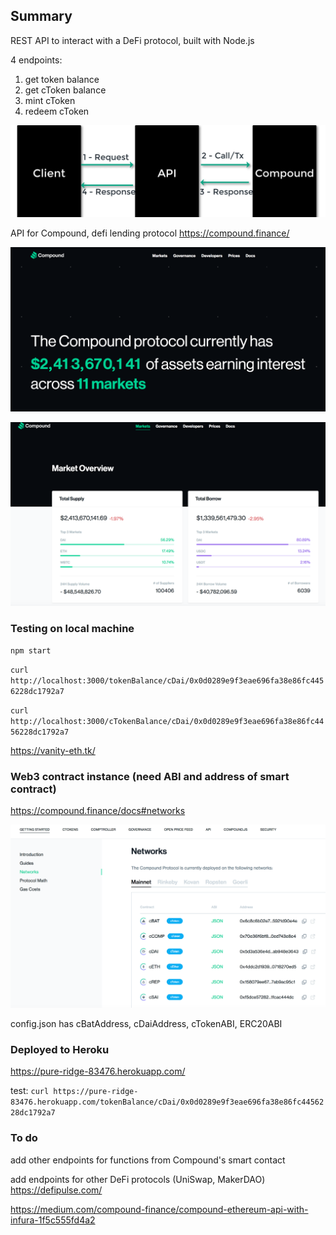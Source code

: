 ## Summary

REST API to interact with a DeFi protocol, built with Node.js

4 endpoints:
1. get token balance
2. get cToken balance
3. mint cToken
4. redeem cToken

![](./screenshots/architecture.png)


API for Compound, defi lending protocol https://compound.finance/

![](./screenshots/compound1.png)

![](./screenshots/compound2.png)



### Testing on local machine

`npm start`

`curl http://localhost:3000/tokenBalance/cDai/0x0d0289e9f3eae696fa38e86fc4456228dc1792a7`

`curl http://localhost:3000/cTokenBalance/cDai/0x0d0289e9f3eae696fa38e86fc4456228dc1792a7`

https://vanity-eth.tk/


### Web3 contract instance (need ABI and address of smart contract)

https://compound.finance/docs#networks 

![](./screenshots/compound_docs.png)

config.json has cBatAddress, cDaiAddress, cTokenABI, ERC20ABI

### Deployed to Heroku

https://pure-ridge-83476.herokuapp.com/

test: `curl https://pure-ridge-83476.herokuapp.com/tokenBalance/cDai/0x0d0289e9f3eae696fa38e86fc4456228dc1792a7`

### To do

add other endpoints for functions from Compound's smart contact

add endpoints for other DeFi protocols (UniSwap, MakerDAO) https://defipulse.com/

https://medium.com/compound-finance/compound-ethereum-api-with-infura-1f5c555fd4a2